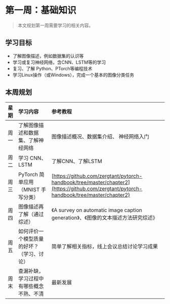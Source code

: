 # 第一周：基础知识

> 本文规划第一周需要学习的相关内容。

## 学习目标

* 了解图像描述，例如数据集的认识等
* 学习或复习神经网络，含CNN、LSTM等的学习
* 复习、了解 Python、PTorch等编程技术
* 学习Linux操作（或Windows），完成一个基本的图像分类任务

## 本周规划

| 星期 | 学习内容 | 参考教程 |
| :--- | :--- | :--- |
| 周一 | 了解图像描述和数据集、了解神经网络 | 图像描述概况、数据集介绍、 神经网络入门 |
| 周二 | 学习 CNN、 LSTM | 了解CNN、了解LSTM |
| 周三 | PyTorch 简单应用（MNIST 手写分类） | [https://github.com/zergtant/pytorch-handbook/tree/master/chapter2](https://github.com/zergtant/pytorch-handbook/tree/master/chapter2) |
| 周四 | 图像描述再了解（通过综述） | 《A survey on automatic image caption generation》、《图像的文本描述方法研究综述》 |
| 周五 | 如何评价一个模型质量的好坏？（学习、讨论） | 简单了解相关指标，线上会议总结讨论学习成果 |
| 周末 | 查漏补缺，学习过程中有哪些概念不熟、不清 | 最新发展 |

